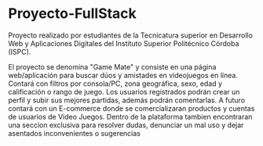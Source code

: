 # Proyecto-FullStack
Proyecto realizado por estudiantes de la Tecnicatura superior en Desarrollo Web y Aplicaciones Digitales del Instituto Superior Politécnico Córdoba (ISPC).

El proyecto se denomina "Game Mate" y consiste en una página web/aplicación para buscar dúos y amistades en videojuegos en línea.
Contará con filtros por consola/PC, zona geográfica, sexo, edad y calificación o rango de juego. Los usuarios registrados podrán crear un perfil y subir sus mejores partidas, además podrán comentarlas. A futuro contará con un E-commerce donde se comercializaran productos y cuentas de usuarios de Video Juegos.
Dentro de la plataforma tambien encontraran  una seccion exclusiva para resolver dudas, denunciar un mal uso y dejar asentados inconvenientes o sugerencias
